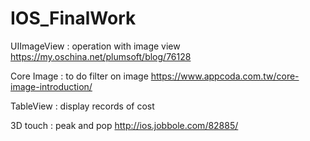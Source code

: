 # IOS_FinalWork


UIImageView : operation with image view
https://my.oschina.net/plumsoft/blog/76128

Core Image : to do filter on image
https://www.appcoda.com.tw/core-image-introduction/

TableView : display records of cost

3D touch : peak and pop
http://ios.jobbole.com/82885/
